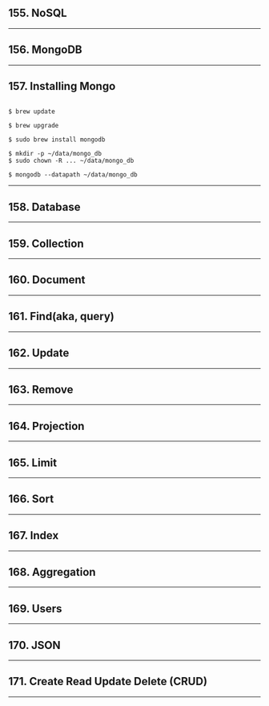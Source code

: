 ## 155. NoSQL

***

## 156. MongoDB

***

## 157. Installing Mongo

```
```

```
$ brew update
```

```
$ brew upgrade
```

```
$ sudo brew install mongodb
```

```
$ mkdir -p ~/data/mongo_db
$ sudo chown -R ... ~/data/mongo_db
```

```
$ mongodb --datapath ~/data/mongo_db
```
***

## 158. Database

***

## 159. Collection

***

## 160. Document

***

## 161. Find(aka, query)

***

## 162. Update

***

## 163. Remove

***

## 164. Projection

***

## 165. Limit

***

## 166. Sort

***

## 167. Index

***

## 168. Aggregation

***

## 169. Users

***

## 170. JSON

***

## 171. Create Read Update Delete (CRUD)

***




































